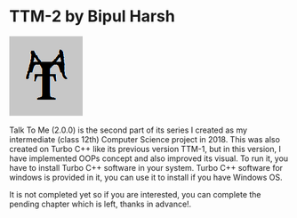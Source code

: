 # TTM-2 by Bipul Harsh

<img src="Pics/hi.png">

Talk To Me (2.0.0) is the second part of its series I created as my intermediate (class 12th) Computer Science project in 2018. This was also created on Turbo C++ like its previous version TTM-1, but in this version, I have implemented OOPs concept and also improved its visual. To run it, you have to install Turbo C++ software in your system. Turbo C++ software for windows is provided in it, you can use it to install if you have Windows OS.

It is not completed yet so if you are interested, you can complete the pending chapter which is left, thanks in advance!.
